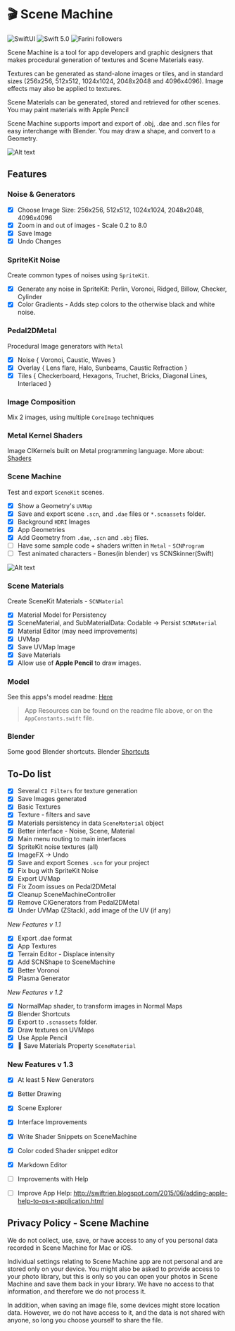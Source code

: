 # 🎬 Scene Machine
<p>
<img src="https://img.shields.io/badge/platforms-macOS_11.2_-orange.svg" alt="SwiftUI" />
<img src="https://img.shields.io/badge/Swift-5.1-orange.svg" alt="Swift 5.0" />
<img src="https://img.shields.io/github/followers/Farini?label=Follow" alt="Farini followers" />
</p>

Scene Machine is a tool for app developers and graphic designers that makes procedural generation of textures and Scene Materials easy. 

Textures can be generated as stand-alone images or tiles, and in standard sizes (256x256, 512x512, 1024x1024, 2048x2048 and 4096x4096). Image effects may also be applied to textures.

Scene Materials can be generated, stored and retrieved for other scenes. You may paint materials with Apple Pencil

Scene Machine supports import and export of .obj, .dae and .scn files for easy interchange with Blender. You may draw a shape, and convert to a Geometry.

![Alt text](https://user-images.githubusercontent.com/5069713/115817657-40738a80-a3c9-11eb-8f5c-9c586c1ff0af.png)


## Features

### Noise & Generators

- [X] Choose Image Size: 256x256, 512x512, 1024x1024, 2048x2048, 4096x4096
- [X] Zoom in and out of images - Scale 0.2 to 8.0
- [X] Save Image
- [X] Undo Changes

### SpriteKit Noise
Create common types of noises using `SpriteKit`.

- [X] Generate any noise in SpriteKit: Perlin, Voronoi, Ridged, Billow, Checker, Cylinder
- [X] Color Gradients - Adds step colors to the otherwise black and white noise.

### Pedal2DMetal
Procedural Image generators with `Metal`

- [X] Noise { Voronoi, Caustic, Waves }
- [X] Overlay { Lens flare, Halo, Sunbeams, Caustic Refraction }
- [X] Tiles { Checkerboard, Hexagons, Truchet, Bricks, Diagonal Lines, Interlaced }

### Image Composition
Mix 2 images, using multiple `CoreImage` techniques

### Metal Kernel Shaders
Image CIKernels built on Metal programming language.
More about: [Shaders](https://github.com/Farini/Scene-Machine/blob/main/Scene%20Machine/Shaders/ShadersReadme.md#about-shaders)

### Scene Machine
Test and export `SceneKit` scenes.

- [X] Show a Geometry's `UVMap`
- [X] Save and export scene `.scn`, and `.dae` files or `*.scnassets` folder.
- [X] Background `HDRI` Images
- [X] App Geometries
- [X] Add Geometry from `.dae`, `.scn` and `.obj` files.
- [ ] Have some sample code + shaders written in `Metal`  - `SCNProgram`
- [ ] Test animated characters - Bones(in blender) vs SCNSkinner(Swift)

![Alt text](https://user-images.githubusercontent.com/5069713/115817718-6731c100-a3c9-11eb-8f38-03e8f4298bc7.png)

### Scene Materials
Create SceneKit Materials - `SCNMaterial`

- [X] Material Model for Persistency
- [X] SceneMaterial, and SubMaterialData: Codable -> Persist `SCNMaterial`
- [X] Material Editor (may need improvements)
- [X] UVMap
- [X] Save UVMap Image
- [X] Save Materials
- [X] Allow use of **Apple Pencil** to draw images.
    
### Model
See this apps's model readme: [Here](https://github.com/Farini/Scene-Machine/blob/main/Scene%20Machine/Model/ModelReadme.md#scene-machine-data-model)

> App Resources can be found on the readme file above, or on the `AppConstants.swift` file.

### Blender
Some good Blender shortcuts.
Blender [Shortcuts](https://github.com/Farini/Scene-Machine/blob/main/Scene%20Machine/Views/Help/Blender.md)


## To-Do list

- [X] Several `CI Filters` for texture generation
- [X] Save Images generated
- [X] Basic Textures
- [X] Texture - filters and save
- [X] Materials persistency in data `SceneMaterial` object
- [X] Better interface - Noise, Scene, Material
- [X] Main menu routing to main interfaces
- [X] SpriteKit noise textures (all)
- [X] ImageFX -> Undo
- [X] Save and export Scenes `.scn` for your project
- [X] Fix bug with SpriteKit Noise
- [X] Export UVMap
- [X] Fix Zoom issues on Pedal2DMetal
- [X] Cleanup SceneMachineController
- [X] Remove CIGenerators from Pedal2DMetal
- [X] Under UVMap (ZStack), add image of the UV (if any)

*New Features v 1.1*
- [X] Export .dae format
- [X] App Textures
- [X] Terrain Editor - Displace intensity
- [X] Add SCNShape to SceneMachine
- [X] Better Voronoi
- [X] Plasma Generator

*New Features v 1.2*
- [X] NormalMap shader, to transform images in Normal Maps
- [X] Blender Shortcuts
- [X] Export to `.scnassets` folder.
- [X] Draw textures on UVMaps
- [X] Use Apple Pencil
- [X] 💾 Save Materials Property `SceneMaterial`

### New Features v 1.3
- [X] At least 5 New Generators
- [X] Better Drawing
- [X] Scene Explorer
- [X] Interface Improvements
- [X] Write Shader Snippets on SceneMachine
- [X] Color coded Shader snippet editor
- [X] Markdown Editor
- [ ] Improvements with Help

- [ ] Improve App Help: http://swiftrien.blogspot.com/2015/06/adding-apple-help-to-os-x-application.html



## Privacy Policy - Scene Machine

We do not collect, use, save, or have access to any of you personal data recorded in Scene Machine for Mac or iOS.

Individual settings relating to Scene Machine app are not personal and are stored only on your device. You might also be asked to provide access to your photo library, but this is only so you can open your photos in Scene Machine and save them back in your library. We have no access to that information, and therefore we do not process it.

In addition, when saving an image file, some devices might store location data. However, we do not have access to it, and the data is not shared with anyone, so long you choose yourself to share the file.



